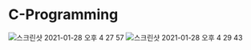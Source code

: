 # C-Programming

![스크린샷 2021-01-28 오후 4 27 57](https://user-images.githubusercontent.com/62539910/106104658-17ef4200-6186-11eb-84bc-c29510e2efec.png)
![스크린샷 2021-01-28 오후 4 29 43](https://user-images.githubusercontent.com/62539910/106104678-1c1b5f80-6186-11eb-8b46-30f8f51c5166.png)

